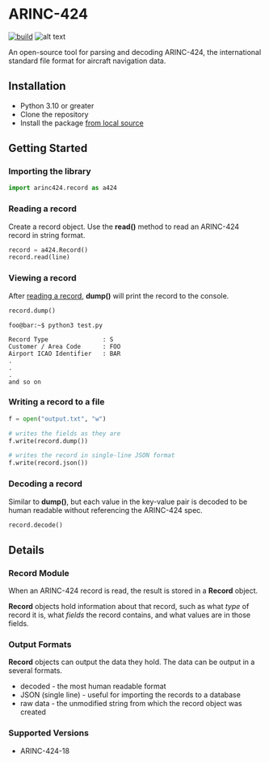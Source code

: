 # ARINC-424

[![build](https://github.com/jack-laverty/arinc424/actions/workflows/build.yml/badge.svg)](https://github.com/jack-laverty/arinc424/actions/workflows/build.yml)
![alt text](https://img.shields.io/badge/status-work%20in%20progress-purple)


An open-source tool for parsing and decoding ARINC-424, the international standard file format for aircraft navigation data.

## Installation

* Python 3.10 or greater
* Clone the repository
* Install the package [from local source](https://packaging.python.org/en/latest/tutorials/installing-packages/#installing-from-a-local-src-tree)

## Getting Started

### Importing the library
```Python
import arinc424.record as a424
```

### Reading a record
Create a record object. Use the **read()** method to read an ARINC-424 record in string format.

```Python
record = a424.Record()
record.read(line)
```

### Viewing a record
After [reading a record](#reading-a-record), **dump()** will print the record to the console.

```Python
record.dump()
```

```console
foo@bar:~$ python3 test.py

Record Type               : S
Customer / Area Code      : FOO
Airport ICAO Identifier   : BAR
.
.
.
and so on
```

### Writing a record to a file

```Python
f = open("output.txt", "w")

# writes the fields as they are
f.write(record.dump())

# writes the record in single-line JSON format
f.write(record.json())
```

### Decoding a record
Similar to **dump()**, but each value in the key-value pair is decoded to be human readable without referencing the ARINC-424 spec.
```Python
record.decode()
```

## Details

### Record Module
When an ARINC-424 record is read, the result is stored in a **Record** object.

**Record** objects hold information about that record, such as what *type* of record it is, what *fields* the record contains, and what values are in those fields.

### Output Formats

**Record** objects can output the data they hold. The data can be output in a several formats.

* decoded - the most human readable format
* JSON (single line) - useful for importing the records to a database
* raw data - the unmodified string from which the record object was created

### Supported Versions
* ARINC-424-18


